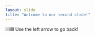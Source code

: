 ```yaml
---
layout: slide
title: "Welcome to our second slide!"
---
```

llllllll
Use the left arrow to go back!
